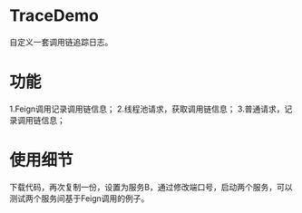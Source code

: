 # TraceDemo
自定义一套调用链追踪日志。

# 功能
1.Feign调用记录调用链信息；
2.线程池请求，获取调用链信息；
3.普通请求，记录调用链信息；

# 使用细节
下载代码，再次复制一份，设置为服务B，通过修改端口号，启动两个服务，可以测试两个服务间基于Feign调用的例子。
